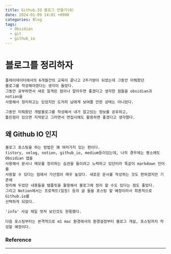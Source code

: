 ```yaml
---
title: Github.IO 블로그 만들기(0)
date: 2024-01-09 14:01 +0900
categories: Blog
tags:
  - Obsidian
  - git
  - github_io
---
```

# **블로그를 정리하자**

	플레이데이터에서의 6개월간의 교육이 끝나고 2주가량이 되었는데 그동안 미뤄왔던 
	블로그를 작성해야겠다는 생각이 들었다.
	그동안 공부하면서 새로 알게된 점이나 알아두면 좋겠다고 생각한 점들을 obsidian과 notion을
	사용해서 정리하고는 있었지만 도저히 남에게 보여줄 만한 상태는 아니었다.
	
	그동안 미뤄왔던 개발블로그를 작성해서 내가 알고있는 정보를 공유하고,
	틀린점이 있으면 지적받고 그러면서 면접시에도 활용하면 좋겠다고 생각했다.

## 왜 Github IO 인지

	블로그 포스팅을 하는 방법은 꽤 여러가지 있는 편이다. 
	tistory, velog, notion, github_io, medium등이있는데, 나의 경우에는 평소에도 Obsidian 앱을 
	사용해서 문서나 메모를 정리하는 습관을 들이려고 노력하고 있던터라 똑같이 markdown 언어를 
	사용할 수 있다는 점에서 가산점이 매우 높았다. 새로운 문서를 작성하는 것도 편하겠지만 기존에 
	정리해 두었던 내용들을 탬플릿을 활용해서 블로그에 정리 할 수도 있다는 점도 좋았다. 
	그리고 Notion에서는 프로젝트(일정) 등의 글 들을 포스팅 할 예정이라서 최종적으로 Github.io를
	선택하게 되었다.

	'info' 사실 제일 멋져 보인것도 한몫했다.

	다음 포스팅부터는 본격적으로 m1 mac 환경에서의 환경설정부터 블로그 개설, 포스팅까지 작성할 예정이다.

### Reference
---
